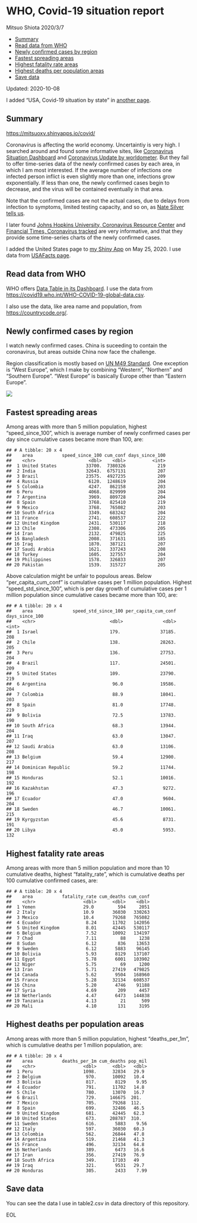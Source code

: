 WHO, Covid-19 situation report
================
Mitsuo Shiota
2020/3/7

  - [Summary](#summary)
  - [Read data from WHO](#read-data-from-who)
  - [Newly confirmed cases by region](#newly-confirmed-cases-by-region)
  - [Fastest spreading areas](#fastest-spreading-areas)
  - [Highest fatality rate areas](#highest-fatality-rate-areas)
  - [Highest deaths per population
    areas](#highest-deaths-per-population-areas)
  - [Save data](#save-data)

Updated: 2020-10-08

I added “USA, Covid-19 situation by state” in [another page](USA.md).

## Summary

<https://mitsuoxv.shinyapps.io/covid/>

Coronavirus is affecting the world economy. Uncertaintiy is very high. I
searched around and found some informative sites, like [Coronavirus
Situation
Dashboard](https://who.maps.arcgis.com/apps/opsdashboard/index.html#/c88e37cfc43b4ed3baf977d77e4a0667)
and [Coronavirus Update by
worldometer](https://www.worldometers.info/coronavirus/). But they fail
to offer time-series data of the newly confirmed cases by each area, in
which I am most interested. If the average number of infections one
infected person inflict is even slightly more than one, infections grow
exponentially. If less than one, the newly confirmed cases begin to
decrease, and the virus will be contained eventually in that area.

Note that the confirmed cases are not the actual cases, due to delays
from infection to symptoms, limited testing capacity, and so on, as
[Nate Silver tells
us](https://fivethirtyeight.com/features/coronavirus-case-counts-are-meaningless/).

I later found [Johns Hopkins University, Coronavirus Resource
Center](https://coronavirus.jhu.edu/) and [Financial Times, Coronavirus
tracked](https://www.ft.com/content/a26fbf7e-48f8-11ea-aeb3-955839e06441)
are very informative, and that they provide some time-series charts of
the newly confirmed cases.

I added the United States page to [my Shiny
App](https://mitsuoxv.shinyapps.io/covid/) on May 25, 2020. I use data
from [USAFacts
page](https://usafacts.org/visualizations/coronavirus-covid-19-spread-map/).

## Read data from WHO

WHO offers [Data Table in its Dashboard](https://covid19.who.int/table).
I use the data from
<https://covid19.who.int/WHO-COVID-19-global-data.csv>.

I also use the data, like area name and population, from
<https://countrycode.org/>.

## Newly confirmed cases by region

I watch newly confirmed cases. China is suceeding to contain the
coronavirus, but areas outside China now face the challenge.

Region classification is mostly based on [UN M49
Standard](https://unstats.un.org/unsd/methodology/m49/). One exception
is “West Europe”, which I make by combining “Western”, “Northern” and
“Southern Europe”. “West Europe” is basically Europe other than
“Eastern Europe”.

![](README_files/figure-gfm/chart-1.png)<!-- -->

## Fastest spreading areas

Among areas with more than 5 million population, highest
“speed\_since\_100”, which is average number of newly confirmed cases
per day since cumulative cases became more than 100, are:

    ## # A tibble: 20 x 4
    ##    area           speed_since_100 cum_conf days_since_100
    ##    <chr>                    <dbl>    <dbl>          <int>
    ##  1 United States           33700.  7380326            219
    ##  2 India                   32643.  6757131            207
    ##  3 Brazil                  23575.  4927235            209
    ##  4 Russia                   6120.  1248619            204
    ##  5 Colombia                 4247.   862158            203
    ##  6 Peru                     4068.   829999            204
    ##  7 Argentina                3969.   809728            204
    ##  8 Spain                    3768.   825410            219
    ##  9 Mexico                   3768.   765082            203
    ## 10 South Africa             3349.   683242            204
    ## 11 France                   2741.   608537            222
    ## 12 United Kingdom           2431.   530117            218
    ## 13 Chile                    2308.   473306            205
    ## 14 Iran                     2132.   479825            225
    ## 15 Bangladesh               2008.   371631            185
    ## 16 Iraq                     1870.   387121            207
    ## 17 Saudi Arabia             1621.   337243            208
    ## 18 Turkey                   1605.   327557            204
    ## 19 Philippines              1578.   326833            207
    ## 20 Pakistan                 1539.   315727            205

Above calculation might be unfair to populous areas. Below
“per\_capita\_cum\_conf” is cumulative cases per 1 million population.
Highest “speed\_std\_since\_100”, which is per day growth of cumulative
cases per 1 million population since cumulative cases became more than
100, are:

    ## # A tibble: 20 x 4
    ##    area               speed_std_since_100 per_capita_cum_conf days_since_100
    ##    <chr>                            <dbl>               <dbl>          <int>
    ##  1 Israel                           179.               37185.            208
    ##  2 Chile                            138.               28263.            205
    ##  3 Peru                             136.               27753.            204
    ##  4 Brazil                           117.               24501.            209
    ##  5 United States                    109.               23790.            219
    ##  6 Argentina                         96.0              19586.            204
    ##  7 Colombia                          88.9              18041.            203
    ##  8 Spain                             81.0              17748.            219
    ##  9 Bolivia                           72.5              13783.            190
    ## 10 South Africa                      68.3              13944.            204
    ## 11 Iraq                              63.0              13047.            207
    ## 12 Saudi Arabia                      63.0              13106.            208
    ## 13 Belgium                           59.4              12900.            217
    ## 14 Dominican Republic                59.2              11744.            198
    ## 15 Honduras                          52.1              10016.            192
    ## 16 Kazakhstan                        47.3               9272.            196
    ## 17 Ecuador                           47.0               9604.            204
    ## 18 Sweden                            46.7              10061.            215
    ## 19 Kyrgyzstan                        45.6               8731.            191
    ## 20 Libya                             45.0               5953.            132

## Highest fatality rate areas

Among areas with more than 5 million population and more than 10
cumulative deaths, highest “fatality\_rate”, which is cumulative deaths
per 100 cumulative confirmed cases, are:

    ## # A tibble: 20 x 4
    ##    area           fatality_rate cum_deaths cum_conf
    ##    <chr>                  <dbl>      <dbl>    <dbl>
    ##  1 Yemen                  29.0         594     2051
    ##  2 Italy                  10.9       36030   330263
    ##  3 Mexico                 10.4       79268   765082
    ##  4 Ecuador                 8.24      11702   142056
    ##  5 United Kingdom          8.01      42445   530117
    ##  6 Belgium                 7.52      10092   134197
    ##  7 Chad                    7.11         88     1238
    ##  8 Sudan                   6.12        836    13653
    ##  9 Sweden                  6.12       5883    96145
    ## 10 Bolivia                 5.93       8129   137107
    ## 11 Egypt                   5.78       6001   103902
    ## 12 Niger                   5.75         69     1200
    ## 13 Iran                    5.71      27419   479825
    ## 14 Canada                  5.62       9504   168960
    ## 15 France                  5.28      32134   608537
    ## 16 China                   5.20       4746    91188
    ## 17 Syria                   4.69        209     4457
    ## 18 Netherlands             4.47       6473   144838
    ## 19 Tanzania                4.13         21      509
    ## 20 Mali                    4.10        131     3195

## Highest deaths per population areas

Among areas with more than 5 million population, highest
“deaths\_per\_1m”, which is cumulative deaths per 1 million
population, are:

    ## # A tibble: 20 x 4
    ##    area           deaths_per_1m cum_deaths pop_mil
    ##    <chr>                  <dbl>      <dbl>   <dbl>
    ##  1 Peru                   1098.      32834   29.9 
    ##  2 Belgium                 970.      10092   10.4 
    ##  3 Bolivia                 817.       8129    9.95
    ##  4 Ecuador                 791.      11702   14.8 
    ##  5 Chile                   780.      13070   16.7 
    ##  6 Brazil                  729.     146675  201.  
    ##  7 Mexico                  705.      79268  112.  
    ##  8 Spain                   699.      32486   46.5 
    ##  9 United Kingdom          681.      42445   62.3 
    ## 10 United States           673.     208787  310.  
    ## 11 Sweden                  616.       5883    9.56
    ## 12 Italy                   597.      36030   60.3 
    ## 13 Colombia                562.      26844   47.8 
    ## 14 Argentina               519.      21468   41.3 
    ## 15 France                  496.      32134   64.8 
    ## 16 Netherlands             389.       6473   16.6 
    ## 17 Iran                    356.      27419   76.9 
    ## 18 South Africa            349.      17103   49   
    ## 19 Iraq                    321.       9531   29.7 
    ## 20 Honduras                305.       2433    7.99

## Save data

You can see the data I use in table2.csv in data directory of this
repository.

EOL
